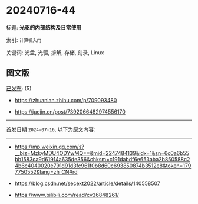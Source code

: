 # 20240716-44

标题:
**光驱的内部结构及日常使用**

索引: `计算机入门`

关键词: 光盘, 光驱, 拆解, 存储, 刻录, Linux


## 图文版

[已发布](./a.md): (5)

+ <https://zhuanlan.zhihu.com/p/709093480>

+ <https://juejin.cn/post/7392066482974556170>

----

首发日期 `2024-07-16`, 以下为原文内容:

----

+ <https://mp.weixin.qq.com/s?__biz=MzkyMDU4ODYwMQ==&mid=2247484139&idx=1&sn=6c0a6b55bb1583ca9d61914a635de356&chksm=c191dabdf6e653aba2b850588c24b6c4040020e791d91d3fc961f0b8d60c693850874b3512e8&token=1797750552&lang=zh_CN#rd>

+ <https://blog.csdn.net/secext2022/article/details/140558507>

+ <https://www.bilibili.com/read/cv36848261/>
